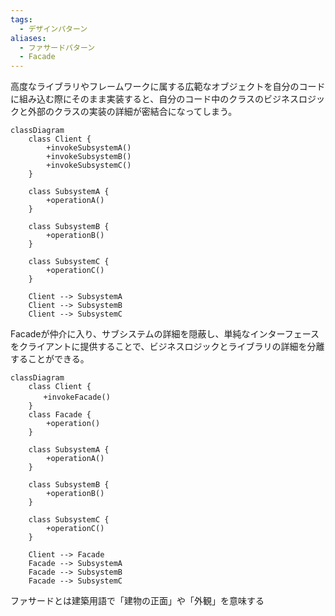 ```yaml
---
tags:
  - デザインパターン
aliases:
  - ファサードパターン
  - Facade
---
```

高度なライブラリやフレームワークに属する広範なオブジェクトを自分のコードに組み込む際にそのまま実装すると、自分のコード中のクラスのビジネスロジックと外部のクラスの実装の詳細が密結合になってしまう。
```mermaid
classDiagram
    class Client {
        +invokeSubsystemA()
        +invokeSubsystemB()
        +invokeSubsystemC()
    }

    class SubsystemA {
        +operationA()
    }
    
    class SubsystemB {
        +operationB()
    }
    
    class SubsystemC {
        +operationC()
    }

    Client --> SubsystemA
    Client --> SubsystemB
    Client --> SubsystemC

```

Facadeが仲介に入り、サブシステムの詳細を隠蔽し、単純なインターフェースをクライアントに提供することで、ビジネスロジックとライブラリの詳細を分離することができる。

```mermaid
classDiagram
	class Client {
	　　+invokeFacade()
	}
    class Facade {
        +operation()
    }
    
    class SubsystemA {
        +operationA()
    }
    
    class SubsystemB {
        +operationB()
    }
    
    class SubsystemC {
        +operationC()
    }

	Client --> Facade
    Facade --> SubsystemA
    Facade --> SubsystemB
    Facade --> SubsystemC

```

ファサードとは建築用語で「建物の正面」や「外観」を意味する
